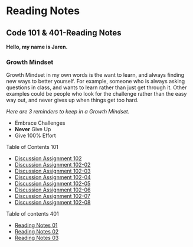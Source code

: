 # Reading Notes
## Code 101 & 401-Reading Notes

**Hello, my name is Jaren.**

### Growth Mindset
Growth Mindset in my own words is the want to learn, and always finding new ways to better yourself. For example, someone who is always asking questions in class, and wants to learn rather than just get through it. Other examples could be people who look for the challenge rather than the easy way out, and never gives up when things get too hard.

*Here are 3 reminders to keep in a Growth Mindset.*

- Embrace Challenges
- **Never** Give Up
- Give 100% Effort

Table of Contents 101
- [Discussion Assignment 102](/Discussion.md)
- [Discussion Assignment 102-02](/Discussion-02.md)
- [Discussion Assignment 102-03](/Discussion-03.md)
- [Discussion Assignment 102-04](/Discussion-04.md)
- [Discussion Assignment 102-05](/Discussion-05.md)
- [Discussion Assignment 102-06](/Discussion-06.md)
- [Discussion Assignment 102-07](/Discussion-07.md)
- [Discussion Assignment 102-08](/Discussion-08.md)


Table of contents 401
- [Reading Notes 01](/ReadingNotes01.md)
- [Reading Notes 02](/ReadingNotes02.md)
- [Reading Notes 03](/ReadingNotes03.md)
